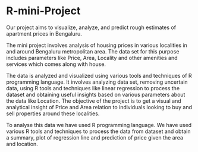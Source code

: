 # R-mini-Project
Our project aims to visualize, analyze, and predict rough estimates of apartment prices in Bengaluru.


The mini project involves analysis of housing prices in various localities in and around Bengaluru metropolitan area. The data set for this purpose includes parameters like Price, Area, Locality and other amenities and services which comes along with house.

The data is analyzed and visualized using various tools and techniques of R programming language. It involves analyzing data set, removing uncertain data, using R tools and techniques like linear regression to process the dataset and obtaining useful insights based on various parameters about the data like Location. The objective of the project is to get a visual and analytical insight of Price and Area relation to individuals looking to buy and sell properties around these localities.

To analyse this data we have used R programming language. We have used various R tools and techniques to process the data from dataset and obtain a summary, plot of regression line and prediction of price given the area and location.
